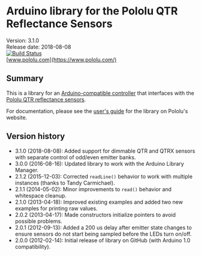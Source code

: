 # Arduino library for the Pololu QTR Reflectance Sensors

Version: 3.1.0<br>
Release date: 2018-08-08<br>
[![Build Status](https://travis-ci.org/pololu/qtr-sensors-arduino.svg?branch=master)](https://travis-ci.org/pololu/qtr-sensors-arduino)<br>
[www.pololu.com](https://www.pololu.com/)

## Summary

This is a library for an
[Arduino-compatible controller](https://www.pololu.com/arduino) that
interfaces with the
[Pololu QTR reflectance sensors](https://www.pololu.com/catalog/category/123).

For documentation, please see the
[user's guide](https://www.pololu.com/docs/0J19) for the library on
Pololu's website.

## Version history
* 3.1.0 (2018-08-08): Added support for dimmable QTR and QTRX sensors with separate control of odd/even emitter banks.
* 3.0.0 (2016-08-16): Updated library to work with the Arduino Library Manager.
* 2.1.2 (2015-12-03): Corrected `readLine()` behavior to work with multiple instances (thanks to Tandy Carmichael).
* 2.1.1 (2014-05-02): Minor improvements to `read()` behavior and whitespace cleanup.
* 2.1.0 (2013-04-18): Improved existing examples and added two new examples for printing raw values.
* 2.0.2 (2013-04-17): Made constructors initialize pointers to avoid possible problems.
* 2.0.1 (2012-09-13): Added a 200 us delay after emitter state changes to ensure sensors do not start being sampled before the LEDs turn on/off.
* 2.0.0 (2012-02-14): Initial release of library on GitHub (with Arduino 1.0 compatibility).
